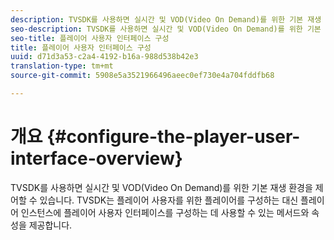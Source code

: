 ```yaml
---
description: TVSDK를 사용하면 실시간 및 VOD(Video On Demand)를 위한 기본 재생 환경을 제어할 수 있습니다. TVSDK는 플레이어 사용자를 위한 플레이어를 구성하는 대신 플레이어 인스턴스에 플레이어 사용자 인터페이스를 구성하는 데 사용할 수 있는 메서드와 속성을 제공합니다.
seo-description: TVSDK를 사용하면 실시간 및 VOD(Video On Demand)를 위한 기본 재생 환경을 제어할 수 있습니다. TVSDK는 플레이어 사용자를 위한 플레이어를 구성하는 대신 플레이어 인스턴스에 플레이어 사용자 인터페이스를 구성하는 데 사용할 수 있는 메서드와 속성을 제공합니다.
seo-title: 플레이어 사용자 인터페이스 구성
title: 플레이어 사용자 인터페이스 구성
uuid: d71d3a53-c2a4-4192-b16a-988d538b42e3
translation-type: tm+mt
source-git-commit: 5908e5a3521966496aeec0ef730e4a704fddfb68

---
```



# 개요 {#configure-the-player-user-interface-overview}

TVSDK를 사용하면 실시간 및 VOD(Video On Demand)를 위한 기본 재생 환경을 제어할 수 있습니다. TVSDK는 플레이어 사용자를 위한 플레이어를 구성하는 대신 플레이어 인스턴스에 플레이어 사용자 인터페이스를 구성하는 데 사용할 수 있는 메서드와 속성을 제공합니다.